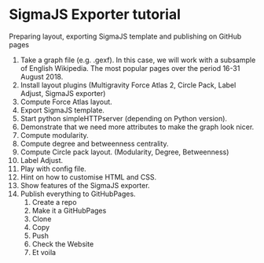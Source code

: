 # SigmaJS Exporter tutorial

Preparing layout, exporting SigmaJS template and publishing on GitHub pages

1. Take a graph file (e.g. .gexf). In this case, we will work with a subsample of English Wikipedia. The most popular pages over the period 16-31 August 2018.
2. Install layout plugins (Multigravity Force Atlas 2, Circle Pack, Label Adjust, SigmaJS exporter)
3. Compute Force Atlas layout.
4. Export SigmaJS template. 
5. Start python simpleHTTPserver (depending on Python version).
6. Demonstrate that we need more attributes to make the graph look nicer.
7. Compute modularity.
8. Compute degree and betweenness centrality.
9. Compute Circle pack layout. (Modularity, Degree, Betweenness)
10. Label Adjust.
11. Play with config file.
12. Hint on how to customise HTML and CSS.
13. Show features of the SigmaJS exporter.
14. Publish everything to GitHubPages.
    1. Create a repo
    2. Make it a GitHubPages
    3. Clone
    4. Copy
    5. Push
    6. Check the Website
    7. Et voila
